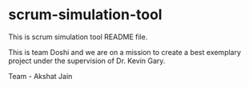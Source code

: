 # scrum-simulation-tool
This is scrum simulation tool README file.

This is team Doshi and we are on a mission to create a best exemplary project under the supervision of Dr. Kevin Gary.

Team -
Akshat Jain
